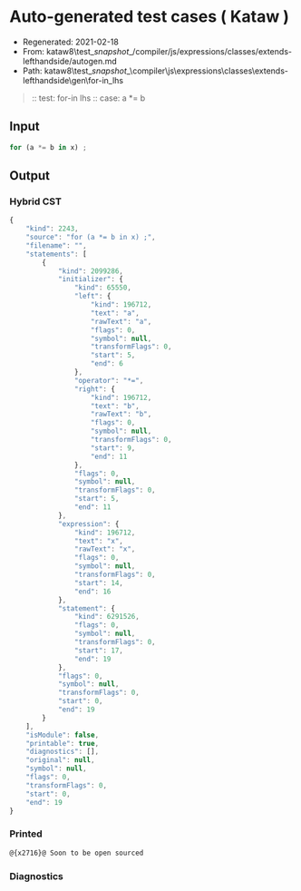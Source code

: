 # Auto-generated test cases ( Kataw )
- Regenerated: 2021-02-18
- From: kataw8\test\__snapshot__/compiler/js/expressions/classes/extends-lefthandside/autogen.md
- Path: kataw8\test\__snapshot__\compiler\js\expressions\classes\extends-lefthandside\gen\for-in_lhs
> :: test: for-in lhs
> :: case: a *= b
## Input

`````js
for (a *= b in x) ;
`````

## Output

### Hybrid CST

```javascript
{
    "kind": 2243,
    "source": "for (a *= b in x) ;",
    "filename": "",
    "statements": [
        {
            "kind": 2099286,
            "initializer": {
                "kind": 65550,
                "left": {
                    "kind": 196712,
                    "text": "a",
                    "rawText": "a",
                    "flags": 0,
                    "symbol": null,
                    "transformFlags": 0,
                    "start": 5,
                    "end": 6
                },
                "operator": "*=",
                "right": {
                    "kind": 196712,
                    "text": "b",
                    "rawText": "b",
                    "flags": 0,
                    "symbol": null,
                    "transformFlags": 0,
                    "start": 9,
                    "end": 11
                },
                "flags": 0,
                "symbol": null,
                "transformFlags": 0,
                "start": 5,
                "end": 11
            },
            "expression": {
                "kind": 196712,
                "text": "x",
                "rawText": "x",
                "flags": 0,
                "symbol": null,
                "transformFlags": 0,
                "start": 14,
                "end": 16
            },
            "statement": {
                "kind": 6291526,
                "flags": 0,
                "symbol": null,
                "transformFlags": 0,
                "start": 17,
                "end": 19
            },
            "flags": 0,
            "symbol": null,
            "transformFlags": 0,
            "start": 0,
            "end": 19
        }
    ],
    "isModule": false,
    "printable": true,
    "diagnostics": [],
    "original": null,
    "symbol": null,
    "flags": 0,
    "transformFlags": 0,
    "start": 0,
    "end": 19
}
```

### Printed

```javascript
@{x2716}@ Soon to be open sourced
```

### Diagnostics

```javascript

```

